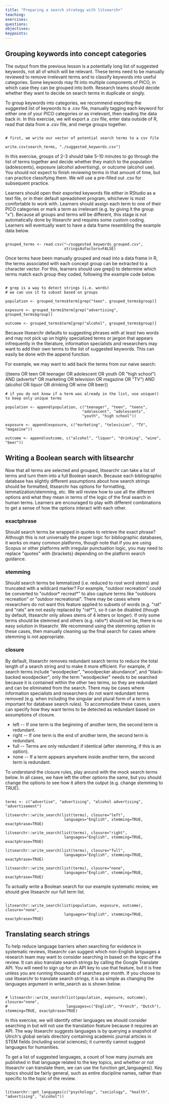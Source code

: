 ```yaml
---
title: "Preparing a search strategy with litsearchr"
teaching: 
exercises:
questions:
objectives:
keypoints:
---
```


## Grouping keywords into concept categories

The output from the previous lesson is a potentially long list of suggested keywords, not all of which will be relevant. These terms need to be manually reviewed to remove irrelevant terms and to classify keywords into useful categories. Some keywords may fit into multiple components of PICO, in which case they can be grouped into both. Research teams should decide whether they want to decide on search terms in duplicate or singly. 

To group keywords into categories, we recommend exporting the suggested list of keywords to a .csv file, manually tagging each keyword for either one of your PICO categories or as irrelevant, then reading the data back in. In this exercise, we will export a .csv file, enter data outside of R, read that data from a .csv file, and merge groups together.

```{r}

# first, we write our vector of potential search terms to a csv file

write.csv(search_terms, "./suggested_keywords.csv")

```
In this exercise, groups of 2-3 should take 5-10 minutes to go through the list of terms together and decide whether they match to the population (adolescents), exposure (alcohol advertising), or outcome (alcohol use). You should not expect to finish reviewing terms in that amount of time, but can practice classifying them. We will use a pre-filled out .csv for subsequent practice. 


Learners should open their exported keywords file either in RStudio as a text file, or in their default spreadsheet program, whichever is most comfortable to work with. Learners should assign each term to one of their PICO categories or mark a term as irrelevant (e.g. by giving it the group "x"). Because all groups and terms will be different, this stage is not automatically done by litsearchr and requires some custom coding. Learners will eventually want to have a data frame resembling the example data below. 

```{r}

grouped_terms <- read.csv("~/suggested_keywords_grouped.csv",
                          stringsAsFactors=FALSE)

```

Once terms have been manually grouped and read into a data frame in R, the terms associated with each concept group can be extracted to a character vector. For this, learners should use grep() to determine which terms match each group they coded, following the example code below. 

```{r}

# grep is a way to detect strings (i.e. words)
# we can use it to subset based on groups                           

population <- grouped_terms$term[grep("teen", grouped_terms$group)]

exposure <- grouped_terms$term[grep("advertising", grouped_terms$group)]

outcome <- grouped_terms$term[grep("alcohol", grouped_terms$group)]

```

Because litsearchr defaults to suggesting phrases with at least two words and may not pick up on highly specialized terms or jargon that appears infrequently in the literature, information specialists and researchers may want to add their own terms to the list of suggested keywords. This can easily be done with the append function. 

For example, we may want to add back the terms from our naive search:

((teens OR teen OR teenager OR adolescent OR youth OR "high school") AND (advertis* OR marketing OR television OR magazine OR "TV") AND (alcohol OR liquor OR drinking OR wine OR beer))

```{r}
# if you do not know if a term was already in the list, use unique() to keep only unique terms

population <- append(population, c("teenager", "teen", "teens", 
                                  "adolescent", "adolescents", 
                                  "youth", "high school"))

exposure <- append(exposure, c("marketing", "television", "TV", "magazine"))

outcome <- append(outcome, c("alcohol", "liquor", "drinking", "wine", "beer"))

```


## Writing a Boolean search with litsearchr

Now that all terms are selected and grouped, litsearchr can take a list of terms and turn them into a full Boolean search. Because each bibliographic database has slightly different assumptions about how search strings should be formatted, litsearchr has options for formatting, lemmatization/stemming, etc. We will review how to use all the different options and what they mean in terms of the logic of the final search in human terms. Learners are encouraged to play with different combinations to get a sense of how the options interact with each other.

### exactphrase
Should search terms be wrapped in quotes to retrieve the exact phrase? Although this is not universally the proper logic for bibliographic databases, it works on many common platforms, though note that if you are using Scopus or other platforms with irregular punctuation logic, you may need to replace "quotes" with {brackets} depending on the platform search guidance. 

### stemming
Should search terms be lemmatized (i.e. reduced to root word stems) and truncated with a wildcard marker? For example, "outdoor recreation" could be converted to "outdoor* recreat\*" to also capture terms like "outdoors recreation" or "outdoor recreational". There may be cases where researchers do not want this feature applied to subsets of words (e.g. "rat" and "rats" are not easily replaced by "rat\*"), so it can be disabled (though by default, litsearchr only allows stems of 4 letters or longer). If only some terms should be stemmed and others (e.g. ratio*) should not be, there is no easy solution in litsearchr. We recommend using the stemming option in these cases, then manually cleaning up the final search for cases where stemming is not appropriate.

### closure
By default, litsearchr removes redundant search terms to reduce the total length of a search string and to make it more efficient. For example, if search terms include "woodpecker", "woodpecker abundance", and "black-backed woodpecker", only the term "woodpecker" needs to be searched because it is contained within the other two terms, so they are redundant and can be eliminated from the search. There may be cases where information specialists and researchers do not want redundant terms removed (e.g. when including the singular and plural form of a term is important for database search rules). To accommodate these cases, users can specify how they want terms to be detected as redundant based on assumptions of closure.
* left -- If one term is the beginning of another term, the second term is redundant.
* right -- If one term is the end of another term, the second term is redundant.
* full -- Terms are only redundant if identical (after stemming, if this is an option).
* none -- If a term appears anywhere inside another term, the second term is redundant.

To understand the closure rules, play around with the mock search terms below. In all cases, we have left the other options the same, but you should change the options to see how it alters the output (e.g. change stemming to TRUE).

```{r}

terms <- c("advertise", "advertising", "alcohol advertising", "advertisement")

litsearchr::write_search(list(terms), closure="left", 
                          languages="English", stemming=TRUE, exactphrase=TRUE)

litsearchr::write_search(list(terms), closure="right",
                          languages="English", stemming=TRUE, exactphrase=TRUE)

litsearchr::write_search(list(terms), closure="full", 
                          languages="English", stemming=TRUE, exactphrase=TRUE)

litsearchr::write_search(list(terms), closure="none", 
                          languages="English", stemming=TRUE, exactphrase=TRUE)

```

To actually write a Boolean search for our example systematic review, we should give litsearchr our full term list.

```{r}

litsearchr::write_search(list(population, exposure, outcome), closure="none", 
                          languages="English", stemming=TRUE, exactphrase=TRUE)

```


## Translating search strings

To help reduce language barriers when searching for evidence in systematic reviews, litsearchr can suggest which non-English languages a research team may want to consider searching in based on the topic of the review. It can also translate search strings by calling the Google Translate API. You will need to sign up for an API key to use that feature, but it is free unless you are running thousands of searches per month. If you choose to use litsearchr to translate search strings, it is as simple as changing the languages argument in write_search as is shown below.

```{r}

# litsearchr::write_search(list(population, exposure, outcome), closure="none", 
#                          languages=c("English", "French", "Dutch"), stemming=TRUE, exactphrase=TRUE)

```

In this exercise, we will identify other languages we should consider searching in but will not use the translation feature because it requires an API. The way litsearchr suggests languages is by querying a snapshot of Ulrich's global serials directory containing academic journal articles in STEM fields (including social sciences); it currently cannot suggest languages for humanities.

To get a list of suggested languages, a count of how many journals are published in that language related to the key topics, and whether or not litsearchr can translate them, we can use the function get_languages(). Key topics should be fairly general, such as entire discipline names, rather than specific to the topic of the review.

```{r}

litsearchr::get_languages(c("psychology", "sociology", "health", "advertising", "alcohol"))

```


